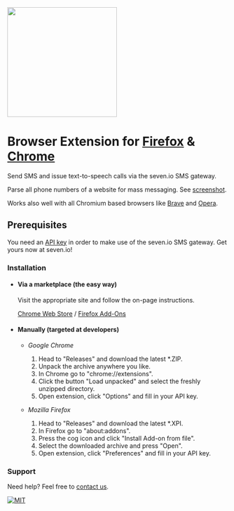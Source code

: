 <img src="https://www.seven.io/wp-content/uploads/Logo.svg" width="250" />

# Browser Extension for [Firefox](https://addons.mozilla.org/en-US/firefox/addon/sms77-add-on/) & [Chrome](https://chrome.google.com/webstore/detail/sms77io/cljclabcjnjklhogdanmfmdmpebmcbjo)

Send SMS and issue text-to-speech calls via the seven.io SMS gateway.

Parse all phone numbers of a website for mass messaging.
See [screenshot](_screenshots/phone_collector_sms.png).

Works also well with all Chromium based browsers like [Brave](https://brave.com/)
and [Opera](https://www.opera.com/).

## Prerequisites

You need an [API key](https://help.seven.io/en/api-key-access) in order to make use of the seven.io
SMS gateway. Get yours now at
seven.io!

### Installation

- #### Via a marketplace (the easy way)
  Visit the appropriate site and follow the on-page instructions.

  [Chrome Web Store](https://chrome.google.com/webstore/detail/sms77-chrome-extension/cljclabcjnjklhogdanmfmdmpebmcbjo)
  /
  [Firefox Add-Ons](https://addons.mozilla.org/en-US/firefox/addon/sms77-add-on/)


- #### Manually (targeted at developers)

    - *Google Chrome*

        1. Head to "Releases" and download the latest *.ZIP.
        2. Unpack the archive anywhere you like.
        3. In Chrome go to "chrome://extensions".
        4. Click the button "Load unpacked" and select the freshly unzipped directory.
        5. Open extension, click "Options" and fill in your API key.

    - *Mozilla Firefox*

        1. Head to "Releases" and download the latest *.XPI.
        2. In Firefox go to "about:addons".
        3. Press the cog icon and click "Install Add-on from file".
        4. Select the downloaded archive and press "Open".
        5. Open extension, click "Preferences" and fill in your API key.

### Support

Need help? Feel free to [contact us](https://www.seven.io/en/company/contact).

[![MIT](https://img.shields.io/badge/License-MIT-teal.svg)](LICENSE)
